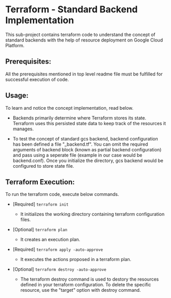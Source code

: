 # Terraform - Standard Backend Implementation
This sub-project contains terraform code to understand the concept of standard backends with the help of resource deployment on Google Cloud Platform.

## Prerequisites:
All the prerequisites mentioned in top level readme file must be fulfilled for successful execution of code.

## Usage:
To learn and notice the concept implementation, read below.

-   Backends primarily determine where Terraform stores its state. Terraform uses this persisted state data to keep track of the resources it manages.

-   To test the concept of standard gcs backend, backend configuration has been defined a file "_backend.tf". You can omit the required arguments of backend block (known as partial backend configuration) and pass using a seperate file (example in our case would be backend.conf). Once you initialize the directory, gcs backend would be configured to store state file.

## Terraform Execution:
To run the terraform code, execute below commands.

-   [Required] `terraform init`
    -   It initializes the working directory containing terraform configuration files.

-   [Optional] `terraform plan`
    -   It creates an execution plan.

-   [Required] `terraform apply -auto-approve`
    -   It executes the actions proposed in a terraform plan.

-   [Optional] `terraform destroy -auto-approve`
    -   The terraform destroy command is used to destory the resources defined in your terraform configuration. To delete the specific resource, use the "target" option with destroy command.